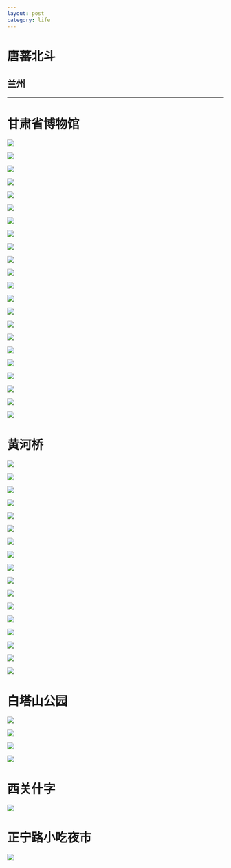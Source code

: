 ```yaml
---
layout: post
category: life
---
```


# 唐蕃北斗
## 兰州

---
# 甘肃省博物馆

![](http://ww2.sinaimg.cn/mw690/89d0a2e1jw1f8cq4sedrrj21790stqic.jpg)

![](http://ww4.sinaimg.cn/mw690/89d0a2e1jw1f8cq4tf761j215z0rz7e5.jpg)

![](http://ww3.sinaimg.cn/mw690/89d0a2e1jw1f8cq4tr43hj218g0gxdoj.jpg)

![](http://ww4.sinaimg.cn/mw690/89d0a2e1jw1f8cq4upid0j20h40n378a.jpg)

![](http://ww1.sinaimg.cn/mw690/89d0a2e1jw1f8cq4srnzjj214z0ra7ez.jpg)

![](http://ww4.sinaimg.cn/mw690/89d0a2e1jw1f8cq4u469yj217u0t7tid.jpg)

![](http://ww2.sinaimg.cn/mw690/89d0a2e1jw1f8cq4v0ihlj216p0sgwpn.jpg)

![](http://ww1.sinaimg.cn/mw690/89d0a2e1jw1f8cq4veqc0j212t0pudq8.jpg)

![](http://ww1.sinaimg.cn/mw690/89d0a2e1jw1f8cq4vzw9ij218g0tmqbz.jpg)

![](http://ww1.sinaimg.cn/mw690/89d0a2e1jw1f8cq50xdrpj20og0tm0yt.jpg)

![](http://ww4.sinaimg.cn/mw690/89d0a2e1jw1f8cq4wckqmj213d0mmtfn.jpg)

![](http://ww2.sinaimg.cn/mw690/89d0a2e1jw1f8cq4wnw2qj217u0t712h.jpg)

![](http://ww4.sinaimg.cn/mw690/89d0a2e1jw1f8cq4xc9amj218g0tmdp9.jpg)

![](http://ww1.sinaimg.cn/mw690/89d0a2e1jw1f8cq4xu2ngj218g0tmqga.jpg)

![](http://ww1.sinaimg.cn/mw690/89d0a2e1jw1f8cq4yh91lj218g0tmk62.jpg)

![](http://ww1.sinaimg.cn/mw690/89d0a2e1jw1f8cq4z1xh9j218g0tmdsi.jpg)

![](http://ww4.sinaimg.cn/mw690/89d0a2e1jw1f8cq4z64gjj20q80tm7bc.jpg)

![](http://ww1.sinaimg.cn/mw690/89d0a2e1jw1f8cq50e5x0j218g0tmk76.jpg)

![](http://ww3.sinaimg.cn/mw690/89d0a2e1jw1f8cq4xec1lj218g0tmwso.jpg)

![](http://ww4.sinaimg.cn/mw690/89d0a2e1jw1f8cq51kx7sj218g0tm164.jpg)

![](http://ww1.sinaimg.cn/mw690/89d0a2e1jw1f8cq51wqlvj20kz0ph42a.jpg)

![](http://ww1.sinaimg.cn/mw690/89d0a2e1jw1f8cq52ewwxj20yi0o445b.jpg)

# 黄河桥
![](http://ww3.sinaimg.cn/mw690/89d0a2e1jw1f8cq530f63j218g0tmaq0.jpg)

![](http://ww1.sinaimg.cn/mw690/89d0a2e1jw1f8cq534tonj21890nqn8b.jpg)

![](http://ww4.sinaimg.cn/mw690/89d0a2e1jw1f8cq53u60yj214r0lugyd.jpg)

![](http://ww1.sinaimg.cn/mw690/89d0a2e1jw1f8cq53yqwuj218g0lgk2v.jpg)

![](http://ww4.sinaimg.cn/mw690/89d0a2e1jw1f8cq54b7ldj218g0iu46j.jpg)

![](http://ww3.sinaimg.cn/mw690/89d0a2e1jw1f8cq4q3c7yj218g0tm7nq.jpg)

![](http://ww2.sinaimg.cn/mw690/89d0a2e1jw1f8cq4ppcn0j218g0tmarw.jpg)

![](http://ww1.sinaimg.cn/mw690/89d0a2e1jw1f8cq4oob20j218g0tm7o3.jpg)

![](http://ww3.sinaimg.cn/mw690/89d0a2e1jw1f8cq4o7jlsj218g0tmqic.jpg)

![](http://ww4.sinaimg.cn/mw690/89d0a2e1jw1f8cq4nxtiwj218g0tmaug.jpg)

![](http://ww2.sinaimg.cn/mw690/89d0a2e1jw1f8cq4n7xcij218g0tmk6b.jpg)

![](http://ww2.sinaimg.cn/mw690/89d0a2e1jw1f8cq4mqaasj218g0kcwmb.jpg)

![](http://ww1.sinaimg.cn/mw690/89d0a2e1jw1f8cq4me4boj218g0tmqdv.jpg)

![](http://ww2.sinaimg.cn/mw690/89d0a2e1jw1f8cq4l0bdbj217u0t7k4n.jpg)

![](http://ww2.sinaimg.cn/mw690/89d0a2e1jw1f8cq4kfkr2j218g0tmdrq.jpg)

![](http://ww1.sinaimg.cn/mw690/89d0a2e1jw1f8cq4k65qxj218g0tmdvu.jpg)

![](http://ww1.sinaimg.cn/mw690/89d0a2e1jw1f8cq4jjqcuj218g0tmdsp.jpg)

# 白塔山公园

![](http://ww3.sinaimg.cn/mw690/89d0a2e1jw1f8cq551hjxj215h0rmwuj.jpg)

![](http://ww3.sinaimg.cn/mw690/89d0a2e1jw1f8cq55gig9j218g0tmwrq.jpg)

![](http://ww4.sinaimg.cn/mw690/89d0a2e1jw1f8cq55o6ghj218g0tm1hd.jpg)

![](http://ww3.sinaimg.cn/mw690/89d0a2e1jw9f8cqmh1sv6j20rz15z17t.jpg)

# 西关什字

![](http://ww4.sinaimg.cn/mw690/89d0a2e1jw1f8cq4quq15j218g0tm138.jpg)

# 正宁路小吃夜市

![](http://ww2.sinaimg.cn/mw690/89d0a2e1jw1f8cq4lnyj7j218g0tm7na.jpg)
